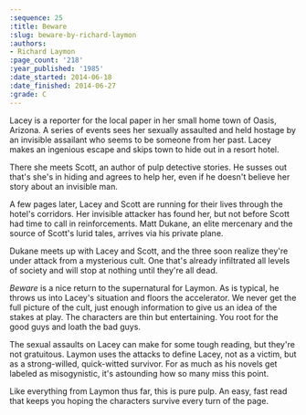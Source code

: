 ```yaml
---
:sequence: 25
:title: Beware
:slug: beware-by-richard-laymon
:authors:
- Richard Laymon
:page_count: '218'
:year_published: '1985'
:date_started: 2014-06-18
:date_finished: 2014-06-27
:grade: C
---
```


Lacey is a reporter for the local paper in her small home town of Oasis, Arizona. A series of events sees her sexually assaulted and held hostage by an invisible assailant who seems to be someone from her past. Lacey makes an ingenious escape and skips town to hide out in a resort hotel.

There she meets Scott, an author of pulp detective stories. He susses out that's she's in hiding and agrees to help her, even if he doesn't believe her story about an invisible man. 

A few pages later, Lacey and Scott are running for their lives through the hotel's corridors. Her invisible attacker has found her, but not before Scott had time to call in reinforcements. Matt Dukane, an elite mercenary and the source of Scott's lurid tales, arrives via his private plane.

Dukane meets up with Lacey and Scott, and the three soon realize they're under attack from a mysterious cult. One that's already infiltrated all levels of society and will stop at nothing until they're all dead. 

_Beware_ is a nice return to the supernatural for Laymon. As is typical, he throws us into Lacey's situation and floors the accelerator. We never get the full picture of the cult, just enough information to give us an idea of the stakes at play. The characters are thin but entertaining. You root for the good guys and loath the bad guys.  

The sexual assaults on Lacey can make for some tough reading, but they're not gratuitous. Laymon uses the attacks to define Lacey, not as a victim, but as a strong-willed, quick-witted survivor.  For as much as his novels get labeled as misogynistic, it's astounding how so many miss this point. 

Like everything from Laymon thus far, this is pure pulp. An easy, fast read that keeps you hoping the characters survive every turn of the page.